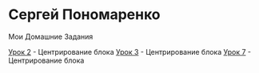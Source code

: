 # Сергей Пономаренко


Мои Домашние Задания


[Урок 2](http://SakshiGopalDas.github.io/Practic2/ "Центрирование") - Центрирование блока
[Урок 3](http://SakshiGopalDas.github.io/Practic3/ "Центрирование") - Центрирование блока
[Урок 7](http://SakshiGopalDas.github.io/Practic7/ "Центрирование") - Центрирование блока

